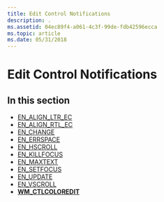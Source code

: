 ```yaml
---
title: Edit Control Notifications
description: .
ms.assetid: 04ec89f4-a061-4c3f-99de-fdb42596ecca
ms.topic: article
ms.date: 05/31/2018
---
```


# Edit Control Notifications

## In this section

-   [EN\_ALIGN\_LTR\_EC](en-align-ltr-ec.md)
-   [EN\_ALIGN\_RTL\_EC](en-align-rtl-ec.md)
-   [EN\_CHANGE](en-change.md)
-   [EN\_ERRSPACE](en-errspace.md)
-   [EN\_HSCROLL](en-hscroll.md)
-   [EN\_KILLFOCUS](en-killfocus.md)
-   [EN\_MAXTEXT](en-maxtext.md)
-   [EN\_SETFOCUS](en-setfocus.md)
-   [EN\_UPDATE](en-update.md)
-   [EN\_VSCROLL](en-vscroll.md)
-   [**WM\_CTLCOLOREDIT**](wm-ctlcoloredit.md)

 

 




